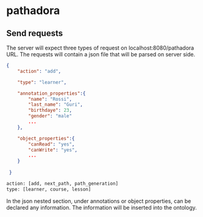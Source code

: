 # pathadora

## Send requests
The server will expect three types of request on localhost:8080/pathadora URL. The requests will contain a json file that will be parsed on server side.
```json
{
    "action": "add", 

    "type": "learner", 

    "annotation_properties":{
        "name": "Rossi",
        "last_name": "Guri",
        "birthdaye": 23,
        "gender": "male"
        ...
    },

    "object_properties":{
        "canRead": "yes",
        "canWrite": "yes",
        ...
    }
    
 }

```
```sh
action: [add, next_path, path_generation] 
type: [learner, course, lesson] 
```
In the json nested section, under annotations or object properties, can be declared any information. The information will be inserted into the ontology.

